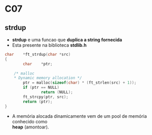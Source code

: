 # C07

## strdup
- **strdup** e uma funcao que **duplica a string fornecida**
- Esta presente na biblioteca **stdlib.h**
```c
char    *ft_strdup(char *src)
{
        char    *ptr;
	
	/* malloc
	* Dynamic memory allocation */
        ptr = malloc(sizeof(char) * (ft_strlen(src) + 1));
        if (ptr == NULL)
                return (NULL);
        ft_strcpy(ptr, src);
        return (ptr);
}
```
- A memória alocada dinamicamente vem de um pool de memória conhecido como\
**heap** (amontoar).

##
